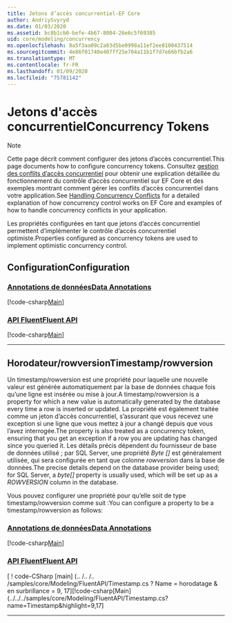 ```yaml
---
title: Jetons d’accès concurrentiel-EF Core
author: AndriySvyryd
ms.date: 01/03/2020
ms.assetid: bc8b1cb0-befe-4b67-8004-26e6c5f69385
uid: core/modeling/concurrency
ms.openlocfilehash: 8a5f3aa09c2a83d5be0998a11ef2ee8100437514
ms.sourcegitcommit: 4e86f01740e407ff25e704a11b1f7d7e66bfb2a6
ms.translationtype: MT
ms.contentlocale: fr-FR
ms.lasthandoff: 01/09/2020
ms.locfileid: "75781142"
---
```

# <a name="concurrency-tokens"></a><span data-ttu-id="8698d-102">Jetons d'accès concurrentiel</span><span class="sxs-lookup"><span data-stu-id="8698d-102">Concurrency Tokens</span></span>

> [!NOTE]
> <span data-ttu-id="8698d-103">Cette page décrit comment configurer des jetons d’accès concurrentiel.</span><span class="sxs-lookup"><span data-stu-id="8698d-103">This page documents how to configure concurrency tokens.</span></span> <span data-ttu-id="8698d-104">Consultez [gestion des conflits d’accès concurrentiel](../saving/concurrency.md) pour obtenir une explication détaillée du fonctionnement du contrôle d’accès concurrentiel sur EF Core et des exemples montrant comment gérer les conflits d’accès concurrentiel dans votre application.</span><span class="sxs-lookup"><span data-stu-id="8698d-104">See [Handling Concurrency Conflicts](../saving/concurrency.md) for a detailed explanation of how concurrency control works on EF Core and examples of how to handle concurrency conflicts in your application.</span></span>

<span data-ttu-id="8698d-105">Les propriétés configurées en tant que jetons d’accès concurrentiel permettent d’implémenter le contrôle d’accès concurrentiel optimiste.</span><span class="sxs-lookup"><span data-stu-id="8698d-105">Properties configured as concurrency tokens are used to implement optimistic concurrency control.</span></span>

## <a name="configuration"></a><span data-ttu-id="8698d-106">Configuration</span><span class="sxs-lookup"><span data-stu-id="8698d-106">Configuration</span></span>

### <a name="data-annotationstabdata-annotations"></a>[<span data-ttu-id="8698d-107">Annotations de données</span><span class="sxs-lookup"><span data-stu-id="8698d-107">Data Annotations</span></span>](#tab/data-annotations)

[!code-csharp[Main](../../../samples/core/Modeling/DataAnnotations/Concurrency.cs?name=Concurrency&highlight=5)]

### <a name="fluent-apitabfluent-api"></a>[<span data-ttu-id="8698d-108">API Fluent</span><span class="sxs-lookup"><span data-stu-id="8698d-108">Fluent API</span></span>](#tab/fluent-api)

[!code-csharp[Main](../../../samples/core/Modeling/FluentAPI/Concurrency.cs?name=Concurrency&highlight=5)]

***

## <a name="timestamprowversion"></a><span data-ttu-id="8698d-109">Horodateur/rowversion</span><span class="sxs-lookup"><span data-stu-id="8698d-109">Timestamp/rowversion</span></span>

<span data-ttu-id="8698d-110">Un timestamp/rowversion est une propriété pour laquelle une nouvelle valeur est générée automatiquement par la base de données chaque fois qu’une ligne est insérée ou mise à jour.</span><span class="sxs-lookup"><span data-stu-id="8698d-110">A timestamp/rowversion is a property for which a new value is automatically generated by the database every time a row is inserted or updated.</span></span> <span data-ttu-id="8698d-111">La propriété est également traitée comme un jeton d’accès concurrentiel, s’assurant que vous recevez une exception si une ligne que vous mettez à jour a changé depuis que vous l’avez interrogée.</span><span class="sxs-lookup"><span data-stu-id="8698d-111">The property is also treated as a concurrency token, ensuring that you get an exception if a row you are updating has changed since you queried it.</span></span> <span data-ttu-id="8698d-112">Les détails précis dépendent du fournisseur de base de données utilisé ; par SQL Server, une propriété *Byte []* est généralement utilisée, qui sera configurée en tant que colonne *rowversion* dans la base de données.</span><span class="sxs-lookup"><span data-stu-id="8698d-112">The precise details depend on the database provider being used; for SQL Server, a *byte[]* property is usually used, which will be set up as a *ROWVERSION* column in the database.</span></span>

<span data-ttu-id="8698d-113">Vous pouvez configurer une propriété pour qu’elle soit de type timestamp/rowversion comme suit :</span><span class="sxs-lookup"><span data-stu-id="8698d-113">You can configure a property to be a timestamp/rowversion as follows:</span></span>

### <a name="data-annotationstabdata-annotations"></a>[<span data-ttu-id="8698d-114">Annotations de données</span><span class="sxs-lookup"><span data-stu-id="8698d-114">Data Annotations</span></span>](#tab/data-annotations)

[!code-csharp[Main](../../../samples/core/Modeling/DataAnnotations/Timestamp.cs?name=Timestamp&highlight=7)]

### <a name="fluent-apitabfluent-api"></a>[<span data-ttu-id="8698d-115">API Fluent</span><span class="sxs-lookup"><span data-stu-id="8698d-115">Fluent API</span></span>](#tab/fluent-api)

<span data-ttu-id="8698d-116">[ ! code-CSharp [main] (.. /.. /.. /samples/core/Modeling/FluentAPI/Timestamp.cs ? Name = horodatage & en surbrillance = 9, 17]</span><span class="sxs-lookup"><span data-stu-id="8698d-116">[!code-csharp[Main](../../../samples/core/Modeling/FluentAPI/Timestamp.cs?name=Timestamp&highlight=9,17]</span></span>

***

